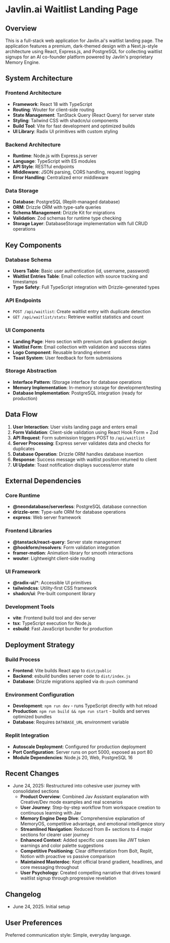 # Javlin.ai Waitlist Landing Page

## Overview
This is a full-stack web application for Javlin.ai's waitlist landing page. The application features a premium, dark-themed design with a Next.js-style architecture using React, Express.js, and PostgreSQL for collecting waitlist signups for an AI co-founder platform powered by Javlin's proprietary Memory Engine.

## System Architecture

### Frontend Architecture
- **Framework**: React 18 with TypeScript
- **Routing**: Wouter for client-side routing
- **State Management**: TanStack Query (React Query) for server state
- **Styling**: Tailwind CSS with shadcn/ui components
- **Build Tool**: Vite for fast development and optimized builds
- **UI Library**: Radix UI primitives with custom styling

### Backend Architecture
- **Runtime**: Node.js with Express.js server
- **Language**: TypeScript with ES modules
- **API Style**: RESTful endpoints
- **Middleware**: JSON parsing, CORS handling, request logging
- **Error Handling**: Centralized error middleware

### Data Storage
- **Database**: PostgreSQL (Replit-managed database)
- **ORM**: Drizzle ORM with type-safe queries
- **Schema Management**: Drizzle Kit for migrations
- **Validation**: Zod schemas for runtime type checking
- **Storage Layer**: DatabaseStorage implementation with full CRUD operations

## Key Components

### Database Schema
- **Users Table**: Basic user authentication (id, username, password)
- **Waitlist Entries Table**: Email collection with source tracking and timestamps
- **Type Safety**: Full TypeScript integration with Drizzle-generated types

### API Endpoints
- `POST /api/waitlist`: Create waitlist entry with duplicate detection
- `GET /api/waitlist/stats`: Retrieve waitlist statistics and count

### UI Components
- **Landing Page**: Hero section with premium dark gradient design
- **Waitlist Form**: Email collection with validation and success states
- **Logo Component**: Reusable branding element
- **Toast System**: User feedback for form submissions

### Storage Abstraction
- **Interface Pattern**: IStorage interface for database operations
- **Memory Implementation**: In-memory storage for development/testing
- **Database Implementation**: PostgreSQL integration (ready for production)

## Data Flow

1. **User Interaction**: User visits landing page and enters email
2. **Form Validation**: Client-side validation using React Hook Form + Zod
3. **API Request**: Form submission triggers POST to `/api/waitlist`
4. **Server Processing**: Express server validates data and checks for duplicates
5. **Database Operation**: Drizzle ORM handles database insertion
6. **Response**: Success message with waitlist position returned to client
7. **UI Update**: Toast notification displays success/error state

## External Dependencies

### Core Runtime
- **@neondatabase/serverless**: PostgreSQL database connection
- **drizzle-orm**: Type-safe ORM for database operations
- **express**: Web server framework

### Frontend Libraries
- **@tanstack/react-query**: Server state management
- **@hookform/resolvers**: Form validation integration
- **framer-motion**: Animation library for smooth interactions
- **wouter**: Lightweight client-side routing

### UI Framework
- **@radix-ui/***: Accessible UI primitives
- **tailwindcss**: Utility-first CSS framework
- **shadcn/ui**: Pre-built component library

### Development Tools
- **vite**: Frontend build tool and dev server
- **tsx**: TypeScript execution for Node.js
- **esbuild**: Fast JavaScript bundler for production

## Deployment Strategy

### Build Process
- **Frontend**: Vite builds React app to `dist/public`
- **Backend**: esbuild bundles server code to `dist/index.js`
- **Database**: Drizzle migrations applied via `db:push` command

### Environment Configuration
- **Development**: `npm run dev` - runs TypeScript directly with hot reload
- **Production**: `npm run build && npm run start` - builds and serves optimized bundles
- **Database**: Requires `DATABASE_URL` environment variable

### Replit Integration
- **Autoscale Deployment**: Configured for production deployment
- **Port Configuration**: Server runs on port 5000, exposed as port 80
- **Module Dependencies**: Node.js 20, Web, PostgreSQL 16

## Recent Changes
- June 24, 2025: Restructured into cohesive user journey with consolidated sections
  - **Product Overview**: Combined Jav Assistant explanation with Creative/Dev mode examples and real scenarios
  - **User Journey**: Step-by-step workflow from workspace creation to continuous learning with Jav
  - **Memory Engine Deep Dive**: Comprehensive explanation of MemoryOS, competitive advantage, and emotional intelligence story
  - **Streamlined Navigation**: Reduced from 8+ sections to 4 major sections for clearer user journey
  - **Enhanced Context**: Added specific use cases like JWT token warnings and color palette suggestions
  - **Competitive Positioning**: Clear differentiation from Bolt, Replit, Notion with proactive vs passive comparison
  - **Maintained Masterdoc**: Kept official brand gradient, headlines, and core messaging throughout
  - **User Psychology**: Created compelling narrative that drives toward waitlist signup through progressive revelation

## Changelog
- June 24, 2025. Initial setup

## User Preferences
Preferred communication style: Simple, everyday language.